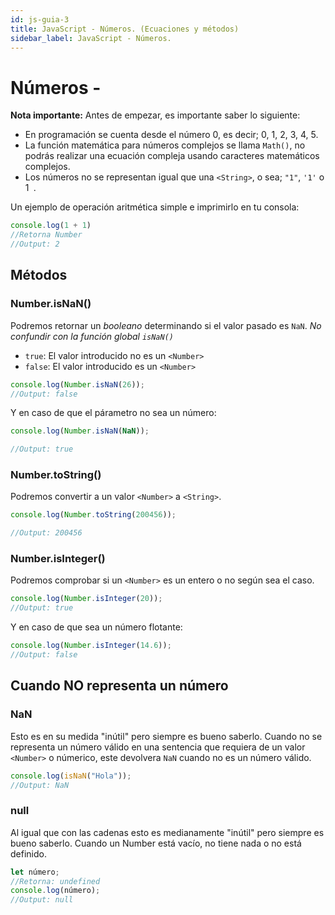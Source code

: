 ```yaml
---
id: js-guia-3
title: JavaScript - Números. (Ecuaciones y métodos)
sidebar_label: JavaScript - Números.
---
```


# Números - <Numbers>

**Nota importante:** Antes de empezar, es importante saber lo siguiente:
* En programación se cuenta desde el número 0, es decir; 0, 1, 2, 3, 4, 5.
* La función matemática para números complejos se llama `Math()`, no podrás realizar una ecuación compleja usando caracteres matemáticos complejos.
* Los números no se representan igual que una `<String>`, o sea; `"1"`, `'1'` o ` `1` `. 

Un ejemplo de operación aritmética simple e imprimirlo en tu consola:
```js
console.log(1 + 1)
//Retorna Number
//Output: 2
```

## Métodos

### Number.isNaN()
Podremos retornar un *booleano* determinando si el valor pasado es `NaN`. *No confundir con la función global `isNaN()`*

* `true`: El valor introducido no es un `<Number>`
* `false`: El valor introducido es un `<Number>`

```js
console.log(Number.isNaN(26));
//Output: false
```
Y en caso de que el párametro no sea un número:
```js
console.log(Number.isNaN(NaN));

//Output: true
```

### Number.toString()
Podremos convertir a un valor `<Number>` a `<String>`.

```js
console.log(Number.toString(200456));

//Output: 200456
```

### Number.isInteger()
Podremos comprobar si un `<Number>` es un entero o no según sea el caso.

```js
console.log(Number.isInteger(20));
//Output: true
```
Y en caso de que sea un número flotante: 

```js
console.log(Number.isInteger(14.6));
//Output: false
```

## Cuando NO representa un número

### NaN
Esto es en su medida "inútil" pero siempre es bueno saberlo.
Cuando no se representa un número válido en una sentencia que requiera de un valor `<Number>` o númerico, este devolvera `NaN` cuando no es un número válido. 

```js
console.log(isNaN("Hola"));
//Output: NaN
```

### null
Al igual que con las cadenas esto es medianamente "inútil" pero siempre es bueno saberlo.
Cuando un Number está vacío, no tiene nada o no está definido.

```js
let número;
//Retorna: undefined
console.log(número);
//Output: null
```